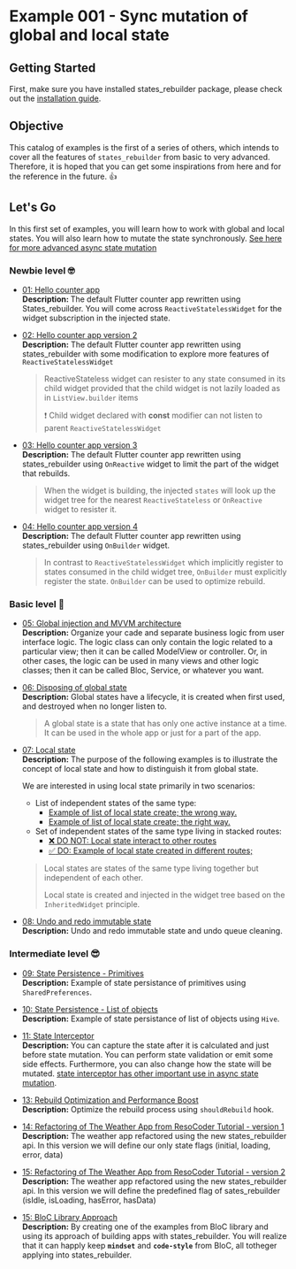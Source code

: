 # Example 001 - Sync mutation of global and local state


## Getting Started
First, make sure you have installed states_rebuilder package, please check out the [installation guide](https://github.com/GIfatahTH/states_rebuilder/tree/master/states_rebuilder_package#getting-started-with-states_rebuilder). 


## Objective
This catalog of examples is the first of a series of others, which intends to cover all the features of `states_rebuilder` from basic to very advanced. Therefore, it is hoped that you can get some inspirations from here and for the reference in the future. :+1:


## Let's Go
In this first set of examples, you will learn how to work with global and local states. You will also learn how to mutate the state synchronously. [See here for more advanced async state mutation](./../ex002_00_async_global_and_local_state)

### Newbie level :nerd_face:

- [01: Hello counter app](https://github.com/GIfatahTH/states_rebuilder/blob/dev/examples/ex001_00_sync_global_and_local_state/lib/ex_001_00_default_counter_app.dart)
   <br /><b> Description: </b>
  The default Flutter counter app rewritten using States_rebuilder. You will come across `ReactiveStatelessWidget` for the widget subscription in the injected state.

- [02: Hello counter app version 2](https://github.com/GIfatahTH/states_rebuilder/blob/dev/examples/ex001_00_sync_global_and_local_state/lib/ex_002_00_default_counter_app.dart)
   <br />**Description:**
  The default Flutter counter app rewritten using states_rebuilder with some modification to explore more features of `ReactiveStatelessWidget`
   > ReactiveStateless widget can resister to any state consumed in its child widget provided that the child widget is not lazily loaded as in `ListView.builder` items
   > 
   > :heavy_exclamation_mark:	 Child widget declared with **const** modifier can not listen to parent `ReactiveStatelessWidget`

- [03: Hello counter app version 3](https://github.com/GIfatahTH/states_rebuilder/blob/dev/examples/ex001_00_sync_global_and_local_state/lib/ex_003_00_default_counter_app.dart)
   <br />**Description:**
  The default Flutter counter app rewritten using states_rebuilder using `OnReactive` widget to limit the part of the widget that rebuilds.
  > When the widget is building, the injected `states` will look up the widget tree for the nearest `ReactiveStateless` or `OnReactive` widget to resister it.

- [04: Hello counter app version 4](https://github.com/GIfatahTH/states_rebuilder/blob/dev/examples/ex001_00_sync_global_and_local_state/lib/ex_004_00_default_counter_app.dart)
   <br />**Description:**
  The default Flutter counter app rewritten using states_rebuilder using `OnBuilder` widget.
  > In contrast to `ReactiveStatelessWidget` which implicitly register to states consumed in the child widget tree, `OnBuilder` must explicitly register the state. `OnBuilder` can be used to optimize rebuild.


### Basic level :monocle_face:

- [05: Global injection and MVVM architecture](https://github.com/GIfatahTH/states_rebuilder/blob/dev/examples/ex001_00_sync_global_and_local_state/lib/ex_005_00_model_view_view_model_counter_app.dart)
   <br />**Description:**
  Organize your cade and separate business logic from user interface logic. The logic class can only contain the logic related to a particular view; then it can be called ModelView or controller. Or, in other cases, the logic can be used in many views and other logic classes; then it can be called Bloc, Service, or whatever you want.

 - [06: Disposing of global state](https://github.com/GIfatahTH/states_rebuilder/blob/dev/examples/ex001_00_sync_global_and_local_state/lib/ex_006_00_disposing_state.dart)
   <br />**Description:**
  Global states have a lifecycle, it is created when first used, and destroyed when no longer listen to.
   > A global state is a state that has only one active instance at a time. It can be used in the whole app or just for a part of the app.

 - [07: Local state]()
   <br />**Description:**
  The purpose of the following examples is to illustrate the concept of local state and how to distinguish it from global state.

     We are interested in using local state primarily in two scenarios:
      * List of independent states of the same type:
         - [Example of list of local state create; the wrong way.](https://github.com/GIfatahTH/states_rebuilder/blob/dev/examples/ex001_00_sync_global_and_local_state/lib/ex_007_00_local_state_the_wrong_way.dart)
         - [Example of list of local state create; the right way.](https://github.com/GIfatahTH/states_rebuilder/blob/dev/examples/ex001_00_sync_global_and_local_state/lib/ex_008_00_local_state_the_right_way.dart)
      * Set of independent states of the same type living in stacked routes:
         - [:x: DO NOT: Local state interact to other routes](https://github.com/GIfatahTH/states_rebuilder/blob/dev/examples/ex001_00_sync_global_and_local_state/lib/ex_009_00_local_state_the_wrong_way.dart)
         - [:white_check_mark: DO: Example of local state created in different routes;](https://github.com/GIfatahTH/states_rebuilder/blob/dev/examples/ex001_00_sync_global_and_local_state/lib/ex_010_00_local_state_the_right_way.dart)
    > Local states are states of the same type living together but independent of each other.
    > 
    > Local state is created and injected in the widget tree based on the `InheritedWidget` principle.
   
 - [08: Undo and redo immutable state](https://github.com/GIfatahTH/states_rebuilder/blob/dev/examples/ex001_00_sync_global_and_local_state/lib/ex_011_00_undo_and_redo_state.dart)
   <br />**Description:**
  Undo and redo immutable state and undo queue cleaning.


### Intermediate level :sunglasses:

 - [09: State Persistence - Primitives](https://github.com/GIfatahTH/states_rebuilder/blob/dev/examples/ex001_00_sync_global_and_local_state/lib/ex_012_00_state_persistance.dart)
   <br />**Description:**
  Example of state persistance of primitives using `SharedPreferences`.

 - [10: State Persistence - List of objects](https://github.com/GIfatahTH/states_rebuilder/blob/dev/examples/ex001_00_sync_global_and_local_state/lib/ex_013_00_state_persistance_List_of_Object.dart)
   <br />**Description:**
  Example of state persistance of list of objects using `Hive`.

 - [11: State Interceptor](https://github.com/GIfatahTH/states_rebuilder/blob/dev/examples/ex001_00_sync_global_and_local_state/lib/ex_014_00_state_interceptor.dart)
   <br />**Description:**
  You can capture the state after it is calculated and just before state mutation. You can perform state validation or emit some side effects. Furthermore, you can also change how the state will be mutated. [state interceptor has other important use in async state mutation]().

 - [13: Rebuild Optimization and Performance Boost](https://github.com/GIfatahTH/states_rebuilder/blob/dev/examples/ex001_00_sync_global_and_local_state/lib/ex_016_00_performance_optimization.dart)
   <br />**Description:**
  Optimize the rebuild process using `shouldRebuild` hook.

 - [14: Refactoring of The Weather App from ResoCoder Tutorial - version 1](https://github.com/GIfatahTH/states_rebuilder/blob/dev/examples/ex001_00_sync_global_and_local_state/lib/ex_018_00_weather_app_example.dart)
   <br />**Description:**
    The weather app refactored using the new states_rebuilder api. In this version we will define our only state flags (initial, loading, error, data)

 - [15: Refactoring of The Weather App from ResoCoder Tutorial - version 2](https://github.com/GIfatahTH/states_rebuilder/blob/dev/examples/ex001_00_sync_global_and_local_state/lib/ex_018_01_weather_app_example.dart)
   <br />**Description:**
    The weather app refactored using the new states_rebuilder api. In this version we will define the predefined flag of sates_rebuilder (isIdle, isLoading, hasError, hasData)

 - [15: BloC Library Approach](https://github.com/GIfatahTH/states_rebuilder/blob/dev/examples/ex001_00_sync_global_and_local_state/lib/ex_019_00_migration_from_bloc_library.dart)
   <br />**Description:**
   By creating one of the examples from BloC library and using its approach of building apps with states_rebuilder. You will realize that it can happly keep **`mindset`** and **`code-style`** from BloC, all totheger applying into states_rebuilder.

